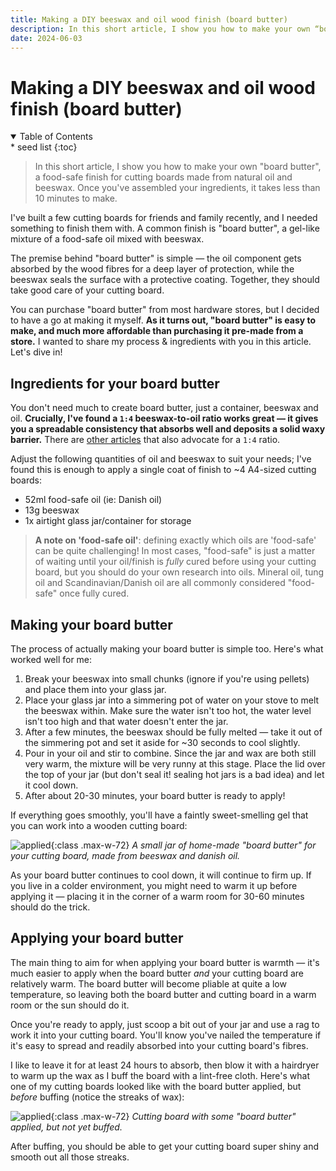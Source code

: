 ```yaml
---
title: Making a DIY beeswax and oil wood finish (board butter)
description: In this short article, I show you how to make your own “board butter”, a food-safe finish for cutting boards made from natural oil and beeswax. Once you’ve assembled your ingredients, it takes less than 10 minutes to make.
date: 2024-06-03
---
```


# Making a DIY beeswax and oil wood finish (board butter)

<details class='italic' open><summary>Table of Contents</summary><aside markdown="1">
* seed list
{:toc}
</aside></details>

> In this short article, I show you how to make your own "board butter", a food-safe finish for cutting boards made from natural oil and beeswax. Once you've assembled your ingredients, it takes less than 10 minutes to make.

I've built a few cutting boards for friends and family recently, and I needed something to finish them with. A common finish is "board butter", a gel-like mixture of a food-safe oil mixed with beeswax.

The premise behind "board butter" is simple — the oil component gets absorbed by the wood fibres for a deep layer of protection, while the beeswax seals the surface with a protective coating. Together, they should take good care of your cutting board.

You can purchase "board butter" from most hardware stores, but I decided to have a go at making it myself. **As it turns out, "board butter" is easy to make, and much more affordable than purchasing it pre-made from a store.** I wanted to share my process & ingredients with you in this article. Let's dive in!

## Ingredients for your board butter

You don't need much to create board butter, just a container, beeswax and oil. **Crucially, I've found a `1:4` beeswax-to-oil ratio works great — it gives you a spreadable consistency that absorbs well and deposits a solid waxy barrier.** There are [other articles](https://creative-culinary.com/wood-butter/) that also advocate for a `1:4` ratio.

Adjust the following quantities of oil and beeswax to suit your needs; I've found this is enough to apply a single coat of finish to ~4 A4-sized cutting boards:

- 52ml food-safe oil (ie: Danish oil)
- 13g beeswax
- 1x airtight glass jar/container for storage

> **A note on 'food-safe oil'**: defining exactly which oils are 'food-safe' can be quite challenging! In most cases, "food-safe" is just a matter of waiting until your oil/finish is _fully_ cured before using your cutting board, but you should do your own research into oils. Mineral oil, tung oil and Scandinavian/Danish oil are all commonly considered "food-safe" once fully cured.

## Making your board butter

The process of actually making your board butter is simple too. Here's what worked well for me:

1. Break your beeswax into small chunks (ignore if you're using pellets) and place them into your glass jar.
2. Place your glass jar into a simmering pot of water on your stove to melt the beeswax within. Make sure the water isn't too hot, the water level isn't too high and that water doesn't enter the jar.
3. After a few minutes, the beeswax should be fully melted — take it out of the simmering pot and set it aside for ~30 seconds to cool slightly.
4. Pour in your oil and stir to combine. Since the jar and wax are both still very warm, the mixture will be very runny at this stage. Place the lid over the top of your jar (but don't seal it! sealing hot jars is a bad idea) and let it cool down.
5. After about 20-30 minutes, your board butter is ready to apply!

If everything goes smoothly, you'll have a faintly sweet-smelling gel that you can work into a wooden cutting board:

![applied](images/woodworking/diy-beeswax-oil-wood-finish/board-butter.png){:class .max-w-72} _A small jar of home-made "board butter" for your cutting board, made from beeswax and danish oil._

As your board butter continues to cool down, it will continue to firm up. If you live in a colder environment, you might need to warm it up before applying it — placing it in the corner of a warm room for 30-60 minutes should do the trick.

## Applying your board butter

The main thing to aim for when applying your board butter is warmth — it's much easier to apply when the board butter _and_ your cutting board are relatively warm. The board butter will become pliable at quite a low temperature, so leaving both the board butter and cutting board in a warm room or the sun should do it.

Once you're ready to apply, just scoop a bit out of your jar and use a rag to work it into your cutting board. You'll know you've nailed the temperature if it's easy to spread and readily absorbed into your cutting board's fibres.

I like to leave it for at least 24 hours to absorb, then blow it with a hairdryer to warm up the wax as I buff the board with a lint-free cloth. Here's what one of my cutting boards looked like with the board butter applied, but _before_ buffing (notice the streaks of wax):

![applied](images/woodworking/diy-beeswax-oil-wood-finish/applied.png){:class .max-w-72} _Cutting board with some "board butter" applied, but not yet buffed._

After buffing, you should be able to get your cutting board super shiny and smooth out all those streaks.
